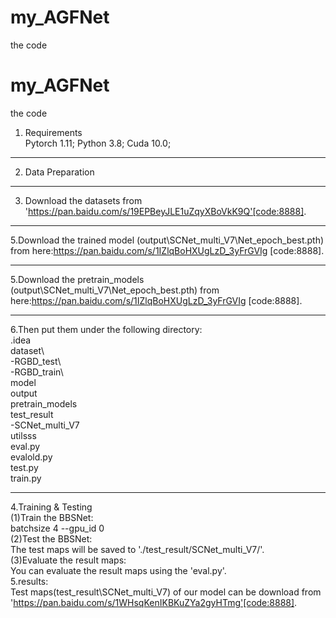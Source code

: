 # my_AGFNet
the code
# my_AGFNet
the code
1. Requirements  
   Pytorch 1.11; Python 3.8; Cuda 10.0;  
****  
2. Data Preparation  
****  
3. Download the datasets from 'https://pan.baidu.com/s/19EPBeyJLE1uZqyXBoVkK9Q'[code:8888].  
****  
5.Download the trained model (output\SCNet_multi_V7\Net_epoch_best.pth) from here:https://pan.baidu.com/s/1IZlqBoHXUgLzD_3yFrGVIg [code:8888].   
****  
5.Download the pretrain_models (output\SCNet_multi_V7\Net_epoch_best.pth) from here:https://pan.baidu.com/s/1IZlqBoHXUgLzD_3yFrGVIg [code:8888].   
****  
6.Then put them under the following directory:  
   .idea  
   dataset\   
     -RGBD_test\  
     -RGBD_train\  
   model  
   output  
   pretrain_models  
   test_result  
     -SCNet_multi_V7  
   utilsss  
   eval.py  
   evalold.py  
   test.py  
   train.py  
****  
4.Training & Testing  
(1)Train the BBSNet:  
    batchsize 4 --gpu_id 0   
(2)Test the BBSNet:  
    The test maps will be saved to './test_result/SCNet_multi_V7/'.   
(3)Evaluate the result maps:  
    You can evaluate the result maps using the 'eval.py'.  
5.results:  
   Test maps(test_result\SCNet_multi_V7) of our model can be download from 'https://pan.baidu.com/s/1WHsqKenIKBKuZYa2gyHTmg'[code:8888]. 
